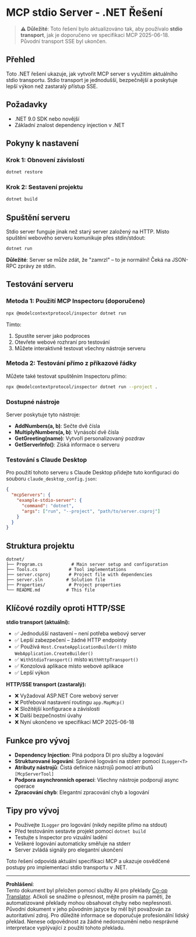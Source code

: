 <!--
CO_OP_TRANSLATOR_METADATA:
{
  "original_hash": "69372338676e01a2c97f42f70fdfbf42",
  "translation_date": "2025-08-26T20:25:03+00:00",
  "source_file": "03-GettingStarted/05-stdio-server/solution/dotnet/README.md",
  "language_code": "cs"
}
-->
# MCP stdio Server - .NET Řešení

> **⚠️ Důležité**: Toto řešení bylo aktualizováno tak, aby používalo **stdio transport**, jak je doporučeno ve specifikaci MCP 2025-06-18. Původní transport SSE byl ukončen.

## Přehled

Toto .NET řešení ukazuje, jak vytvořit MCP server s využitím aktuálního stdio transportu. Stdio transport je jednodušší, bezpečnější a poskytuje lepší výkon než zastaralý přístup SSE.

## Požadavky

- .NET 9.0 SDK nebo novější
- Základní znalost dependency injection v .NET

## Pokyny k nastavení

### Krok 1: Obnovení závislostí

```bash
dotnet restore
```

### Krok 2: Sestavení projektu

```bash
dotnet build
```

## Spuštění serveru

Stdio server funguje jinak než starý server založený na HTTP. Místo spuštění webového serveru komunikuje přes stdin/stdout:

```bash
dotnet run
```

**Důležité**: Server se může zdát, že "zamrzl" – to je normální! Čeká na JSON-RPC zprávy ze stdin.

## Testování serveru

### Metoda 1: Použití MCP Inspectoru (doporučeno)

```bash
npx @modelcontextprotocol/inspector dotnet run
```

Tímto:
1. Spustíte server jako podproces
2. Otevřete webové rozhraní pro testování
3. Můžete interaktivně testovat všechny nástroje serveru

### Metoda 2: Testování přímo z příkazové řádky

Můžete také testovat spuštěním Inspectoru přímo:

```bash
npx @modelcontextprotocol/inspector dotnet run --project .
```

### Dostupné nástroje

Server poskytuje tyto nástroje:

- **AddNumbers(a, b)**: Sečte dvě čísla
- **MultiplyNumbers(a, b)**: Vynásobí dvě čísla  
- **GetGreeting(name)**: Vytvoří personalizovaný pozdrav
- **GetServerInfo()**: Získá informace o serveru

### Testování s Claude Desktop

Pro použití tohoto serveru s Claude Desktop přidejte tuto konfiguraci do souboru `claude_desktop_config.json`:

```json
{
  "mcpServers": {
    "example-stdio-server": {
      "command": "dotnet",
      "args": ["run", "--project", "path/to/server.csproj"]
    }
  }
}
```

## Struktura projektu

```
dotnet/
├── Program.cs           # Main server setup and configuration
├── Tools.cs            # Tool implementations
├── server.csproj       # Project file with dependencies
├── server.sln         # Solution file
├── Properties/         # Project properties
└── README.md          # This file
```

## Klíčové rozdíly oproti HTTP/SSE

**stdio transport (aktuální):**
- ✅ Jednodušší nastavení – není potřeba webový server
- ✅ Lepší zabezpečení – žádné HTTP endpointy
- ✅ Používá `Host.CreateApplicationBuilder()` místo `WebApplication.CreateBuilder()`
- ✅ `WithStdioTransport()` místo `WithHttpTransport()`
- ✅ Konzolová aplikace místo webové aplikace
- ✅ Lepší výkon

**HTTP/SSE transport (zastaralý):**
- ❌ Vyžadoval ASP.NET Core webový server
- ❌ Potřeboval nastavení routingu `app.MapMcp()`
- ❌ Složitější konfigurace a závislosti
- ❌ Další bezpečnostní úvahy
- ❌ Nyní ukončeno ve specifikaci MCP 2025-06-18

## Funkce pro vývoj

- **Dependency Injection**: Plná podpora DI pro služby a logování
- **Strukturované logování**: Správné logování na stderr pomocí `ILogger<T>`
- **Atributy nástrojů**: Čistá definice nástrojů pomocí atributů `[McpServerTool]`
- **Podpora asynchronních operací**: Všechny nástroje podporují async operace
- **Zpracování chyb**: Elegantní zpracování chyb a logování

## Tipy pro vývoj

- Používejte `ILogger` pro logování (nikdy nepište přímo na stdout)
- Před testováním sestavte projekt pomocí `dotnet build`
- Testujte s Inspector pro vizuální ladění
- Veškeré logování automaticky směřuje na stderr
- Server zvládá signály pro elegantní ukončení

Toto řešení odpovídá aktuální specifikaci MCP a ukazuje osvědčené postupy pro implementaci stdio transportu v .NET.

---

**Prohlášení**:  
Tento dokument byl přeložen pomocí služby AI pro překlady [Co-op Translator](https://github.com/Azure/co-op-translator). Ačkoli se snažíme o přesnost, mějte prosím na paměti, že automatizované překlady mohou obsahovat chyby nebo nepřesnosti. Původní dokument v jeho původním jazyce by měl být považován za autoritativní zdroj. Pro důležité informace se doporučuje profesionální lidský překlad. Nenese odpovědnost za žádné nedorozumění nebo nesprávné interpretace vyplývající z použití tohoto překladu.